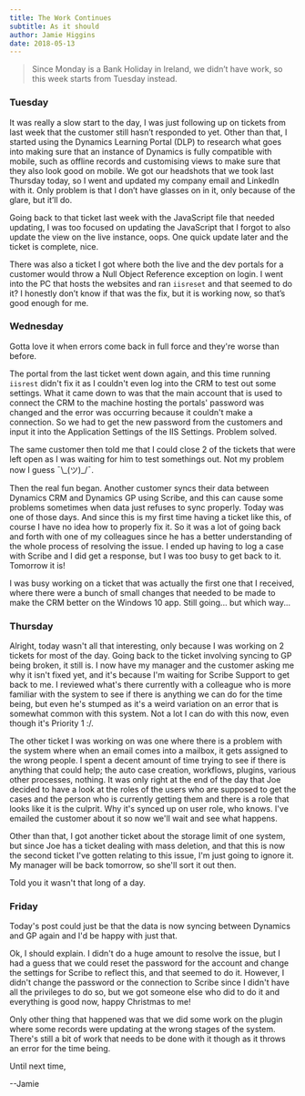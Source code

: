 ```yaml
---
title: The Work Continues
subtitle: As it should
author: Jamie Higgins
date: 2018-05-13
---
```


> Since Monday is a Bank Holiday in Ireland, we didn’t have work, so this week starts from Tuesday instead.

### Tuesday

It was really a slow start to the day, I was just following up on tickets from last week that the customer still hasn’t responded to yet. Other than that, I started using the Dynamics Learning Portal (DLP) to research what goes into making sure that an instance of Dynamics is fully compatible with mobile, such as offline records and customising views to make sure that they also look good on mobile. We got our headshots that we took last Thursday today, so I went and updated my company email and LinkedIn with it. Only problem is that I don’t have glasses on in it, only because of the glare, but it’ll do.

Going back to that ticket last week with the JavaScript file that needed updating, I was too focused on updating the JavaScript that I forgot to also update the view on the live instance, oops. One quick update later and the ticket is complete, nice.

There was also a ticket I got where both the live and the dev portals for a customer would throw a Null Object Reference exception on login. I went into the PC that hosts the websites and ran `iisreset` and that seemed to do it? I honestly don’t know if that was the fix, but it is working now, so that’s good enough for me.

### Wednesday

Gotta love it when errors come back in full force and they're worse than before.

The portal from the last ticket went down again, and this time running `iisrest` didn't fix it as I couldn't even log into the CRM to test out some settings. What it came down to was that the main account that is used to connect the CRM to the machine hosting the portals' password was changed and the error was occurring because it couldn't make a connection. So we had to get the new password from the customers and input it into the Application Settings of the IIS Settings. Problem solved.

The same customer then told me that I could close 2 of the tickets that were left open as I was waiting for him to test somethings out. Not my problem now I guess ¯\\\_(ツ)_/¯.

Then the real fun began. Another customer syncs their data between Dynamics CRM and Dynamics GP using Scribe, and this can cause some problems sometimes when data just refuses to sync properly. Today was one of those days. And since this is my first time having a ticket like this, of course I have no idea how to properly fix it. So it was a lot of going back and forth with one of my colleagues since he has a better understanding of the whole process of resolving the issue. I ended up having to log a case with Scribe and I did get a response, but I was too busy to get back to it. Tomorrow it is!

I was busy working on a ticket that was actually the first one that I received, where there were a bunch of small changes that needed to be made to make the CRM better on the Windows 10 app. Still going... but which way...

### Thursday

Alright, today wasn't all that interesting, only because I was working on 2 tickets for most of the day. Going back to the ticket involving syncing to GP being broken, it still is. I now have my manager and the customer asking me why it isn't fixed yet, and it's because I'm waiting for Scribe Support to get back to me. I reviewed what's there currently with a colleague who is more familiar with the system to see if there is anything we can do for the time being, but even he's stumped as it's a weird variation on an error that is somewhat common with this system. Not a lot I can do with this now, even though it's Priority 1 :/.

The other ticket I was working on was one where there is a problem with the system where when an email comes into a mailbox, it gets assigned to the wrong people. I spent a decent amount of time trying to see if there is anything that could help; the auto case creation, workflows, plugins, various other processes, nothing. It was only right at the end of the day that Joe decided to have a look at the roles of the users who are supposed to get the cases and the person who is currently getting them and there is a role that looks like it is the culprit. Why it's synced up on user role, who knows. I've emailed the customer about it so now we'll wait and see what happens.

Other than that, I got another ticket about the storage limit of one system, but since Joe has a ticket dealing with mass deletion, and that this is now the second ticket I've gotten relating to this issue, I'm just going to ignore it. My manager will be back tomorrow, so she'll sort it out then.

Told you it wasn't that long of a day.

### Friday

Today's post could just be that the data is now syncing between Dynamics and GP again and I'd be happy with just that.

Ok, I should explain. I didn't do a huge amount to resolve the issue, but I had a guess that we could reset the password for the account and change the settings for Scribe to reflect this, and that seemed to do it. However, I didn't change the password or the connection to Scribe since I didn't have all the privileges to do so, but we got someone else who did to do it and everything is good now, happy Christmas to me!

Only other thing that happened was that we did some work on the plugin where some records were updating at the wrong stages of the system. There's still a bit of work that needs to be done with it though as it throws an error for the time being.

Until next time,

--Jamie